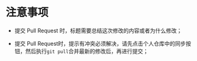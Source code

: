 # 注意事项

- 提交 Pull Request 时，标题需要总结这次修改的内容或者为什么修改；

- 提交 Pull Request时，提示有冲突必须解决，请先点击个人仓库中的同步按钮，然后执行`git pull`合并最新的修改后，再进行提交；
